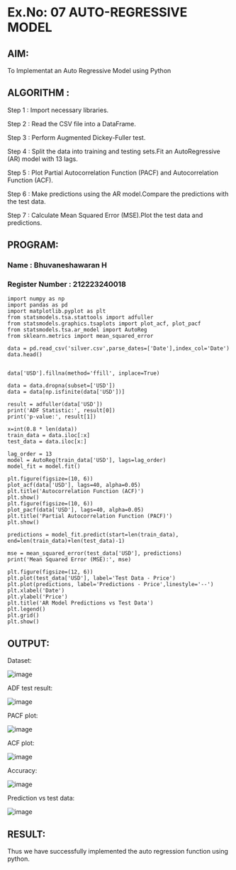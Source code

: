 # Ex.No: 07 AUTO-REGRESSIVE MODEL

## AIM:

To Implementat an Auto Regressive Model using Python

## ALGORITHM :

Step 1 :
Import necessary libraries.

Step 2 :
Read the CSV file into a DataFrame.

Step 3 :
Perform Augmented Dickey-Fuller test.

Step 4 :
Split the data into training and testing sets.Fit an AutoRegressive (AR) model with 13 lags.

Step 5 :
Plot Partial Autocorrelation Function (PACF) and Autocorrelation Function (ACF).

Step 6 :
Make predictions using the AR model.Compare the predictions with the test data.

Step 7 :
Calculate Mean Squared Error (MSE).Plot the test data and predictions.

## PROGRAM:
### Name : Bhuvaneshawaran H
### Register Number : 212223240018
```
import numpy as np
import pandas as pd
import matplotlib.pyplot as plt
from statsmodels.tsa.stattools import adfuller
from statsmodels.graphics.tsaplots import plot_acf, plot_pacf
from statsmodels.tsa.ar_model import AutoReg
from sklearn.metrics import mean_squared_error

data = pd.read_csv('silver.csv',parse_dates=['Date'],index_col='Date')
data.head()


data['USD'].fillna(method='ffill', inplace=True)

data = data.dropna(subset=['USD'])  
data = data[np.isfinite(data['USD'])] 

result = adfuller(data['USD']) 
print('ADF Statistic:', result[0])
print('p-value:', result[1])

x=int(0.8 * len(data))
train_data = data.iloc[:x]
test_data = data.iloc[x:]

lag_order = 13
model = AutoReg(train_data['USD'], lags=lag_order)
model_fit = model.fit()

plt.figure(figsize=(10, 6))
plot_acf(data['USD'], lags=40, alpha=0.05)
plt.title('Autocorrelation Function (ACF)')
plt.show()
plt.figure(figsize=(10, 6))
plot_pacf(data['USD'], lags=40, alpha=0.05)
plt.title('Partial Autocorrelation Function (PACF)')
plt.show()

predictions = model_fit.predict(start=len(train_data), end=len(train_data)+len(test_data)-1)

mse = mean_squared_error(test_data['USD'], predictions)
print('Mean Squared Error (MSE):', mse)

plt.figure(figsize=(12, 6))
plt.plot(test_data['USD'], label='Test Data - Price')
plt.plot(predictions, label='Predictions - Price',linestyle='--')
plt.xlabel('Date')
plt.ylabel('Price')
plt.title('AR Model Predictions vs Test Data')
plt.legend()
plt.grid()
plt.show()
```

## OUTPUT:

Dataset:

![image](https://github.com/user-attachments/assets/f2fd91c7-bfd1-4a2b-86f8-3fa7e70b38b6)


ADF test result:

![image](https://github.com/user-attachments/assets/8d2ee0d1-b72d-4deb-b93d-e2b3144abc09)

PACF plot:

![image](https://github.com/user-attachments/assets/1e326a1e-76f0-4d80-baa5-4a53cf4d3500)


ACF plot:

![image](https://github.com/user-attachments/assets/d20dae10-262b-4fba-ac04-2d4397dab715)


Accuracy:

![image](https://github.com/user-attachments/assets/f48733d2-cd39-4ab4-a331-aabeee394deb)

Prediction vs test data:

![image](https://github.com/user-attachments/assets/95e7801f-2383-4b8c-a380-8bcf63185a01)

## RESULT:

Thus we have successfully implemented the auto regression function using python.
